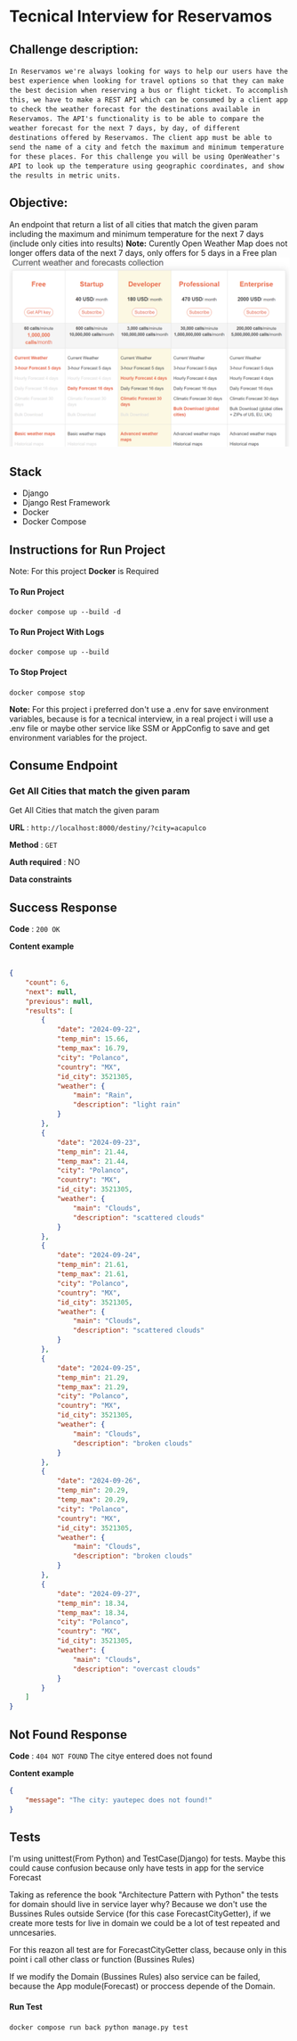 # Tecnical Interview for Reservamos

## Challenge description:

`In Reservamos we're always looking for ways to help our users have the best
experience when looking for travel options so that they can make the best decision
when reserving a bus or flight ticket. To accomplish this, we have to make a REST API
which can be consumed by a client app to check the weather forecast for the
destinations available in Reservamos. The API's functionality is to be able to compare
the weather forecast for the next 7 days, by day, of different destinations offered by
Reservamos. The client app must be able to send the name of a city and fetch the
maximum and minimum temperature for these places.
For this challenge you will be using OpenWeather's API to look up the temperature
using geographic coordinates, and show the results in metric units.`

## Objective:

An endpoint that return a list of all cities that match the given param including the maximum and
minimum temperature for the next 7 days (include only cities into results)
**Note:** Curently Open Weather Map does not longer offers data of the next 7 days, only offers for 5 days in a Free plan
![Open Weather Map Plans](https://github.com/roodrigoroot69/reservamos-back-interview/blob/main/images/plans.png "Open Weather Map Plans")

## Stack
- Django
- Django Rest Framework
- Docker
- Docker Compose


## Instructions for Run Project

Note: For this project **Docker** is Required

#### To Run Project
```docker compose up --build -d	```

#### To Run Project With Logs
```docker compose up --build```

#### To Stop Project
```docker compose stop```

**Note:** For this project i preferred don't use a .env for save environment variables, because is for a tecnical interview,
in a real project i will use a .env file or maybe other service like SSM or AppConfig to save and get environment variables
for the project.

## Consume Endpoint


### Get All Cities that match the given param

Get All Cities that match the given param

**URL** : `http://localhost:8000/destiny/?city=acapulco`

**Method** : `GET`

**Auth required** : NO

**Data constraints**


## Success Response

**Code** : `200 OK`

**Content example**

```json

{
    "count": 6,
    "next": null,
    "previous": null,
    "results": [
        {
            "date": "2024-09-22",
            "temp_min": 15.66,
            "temp_max": 16.79,
            "city": "Polanco",
            "country": "MX",
            "id_city": 3521305,
            "weather": {
                "main": "Rain",
                "description": "light rain"
            }
        },
        {
            "date": "2024-09-23",
            "temp_min": 21.44,
            "temp_max": 21.44,
            "city": "Polanco",
            "country": "MX",
            "id_city": 3521305,
            "weather": {
                "main": "Clouds",
                "description": "scattered clouds"
            }
        },
        {
            "date": "2024-09-24",
            "temp_min": 21.61,
            "temp_max": 21.61,
            "city": "Polanco",
            "country": "MX",
            "id_city": 3521305,
            "weather": {
                "main": "Clouds",
                "description": "scattered clouds"
            }
        },
        {
            "date": "2024-09-25",
            "temp_min": 21.29,
            "temp_max": 21.29,
            "city": "Polanco",
            "country": "MX",
            "id_city": 3521305,
            "weather": {
                "main": "Clouds",
                "description": "broken clouds"
            }
        },
        {
            "date": "2024-09-26",
            "temp_min": 20.29,
            "temp_max": 20.29,
            "city": "Polanco",
            "country": "MX",
            "id_city": 3521305,
            "weather": {
                "main": "Clouds",
                "description": "broken clouds"
            }
        },
        {
            "date": "2024-09-27",
            "temp_min": 18.34,
            "temp_max": 18.34,
            "city": "Polanco",
            "country": "MX",
            "id_city": 3521305,
            "weather": {
                "main": "Clouds",
                "description": "overcast clouds"
            }
        }
    ]
}
```
## Not Found Response

**Code** : `404 NOT FOUND`
The citye entered does not found

**Content example**

```json
{
    "message": "The city: yautepec does not found!"
}

```

## Tests
I'm using unittest(From Python) and TestCase(Django) for tests.
Maybe this could cause confusion because only have tests in app for the service Forecast

Taking as reference the book "Architecture Pattern with Python" the tests for domain should live in service layer why?
Because we don't use the Bussines Rules outside Service (for this case ForecastCityGetter), if we create more tests for live in domain we could be a lot of test repeated and unncesaries.

For this reazon all test are for ForecastCityGetter class, because only in this point i call other class or function (Bussines Rules)

If we modify the Domain (Bussines Rules) also service can be failed, because the App module(Forecast) or proccess depende of the Domain.

#### Run Test

```docker compose run back python manage.py test```

